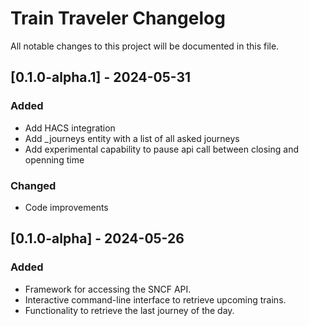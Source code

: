 # Train Traveler Changelog

All notable changes to this project will be documented in this file.

## [0.1.0-alpha.1] - 2024-05-31

### Added

- Add HACS integration
- Add _journeys entity with a list of all asked journeys
- Add experimental capability to pause api call between closing and openning time

### Changed

- Code improvements

## [0.1.0-alpha] - 2024-05-26

### Added

- Framework for accessing the SNCF API.
- Interactive command-line interface to retrieve upcoming trains.
- Functionality to retrieve the last journey of the day.
